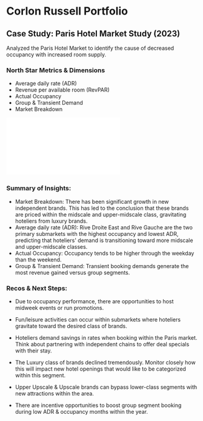# Corlon Russell Portfolio

## Case Study: Paris Hotel Market Study (2023)
Analyzed the Paris Hotel Market to identify the cause of decreased occupancy with increased room supply. 

### North Star Metrics & Dimensions 
- Average daily rate (ADR)
- Revenue per available room (RevPAR)
- Actual Occupancy
- Group & Transient Demand
- Market Breakdown


![Occ ADR Graph](College_Dashboard.pdf) 


### Summary of Insights:

- Market Breakdown: There has been significant growth in new independent brands. This has led to the conclusion that these brands are priced within the midscale and upper-midscale class, gravitating hoteliers from luxury brands.
- Average daily rate (ADR): Rive Droite East and Rive Gauche are the two primary submarkets with the highest occupancy and lowest ADR, predicting that hoteliers' demand is transitioning toward more midscale and upper-midscale classes.
- Actual Occupancy: Occupancy tends to be higher through the weekday than the weekend.
- Group & Transient Demand: Transient booking demands generate the most revenue gained versus group segments.

### Recos & Next Steps:

- Due to occupancy performance, there are opportunities to host midweek events or run promotions.
- Fun/leisure activities can occur within submarkets where hoteliers gravitate toward the desired class of brands.
- Hoteliers demand savings in rates when booking within the Paris market. Think about partnering with independent chains to offer deal specials with their stay.

- The Luxury class of brands declined tremendously. Monitor closely how this will impact new hotel openings that would like to be categorized within this segment.
- Upper Upscale & Upscale brands can bypass lower-class segments with new attractions within the area.
- There are incentive opportunities to boost group segment booking during low ADR & occupancy months within the year.




